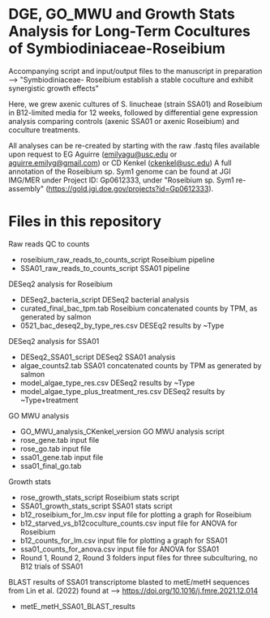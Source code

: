 # DGE, GO_MWU and Growth Stats Analysis for Long-Term Cocultures of Symbiodiniaceae-Roseibium 
Accompanying script and input/output files to the manuscript in preparation --> "Symbiodiniaceae- Roseibium establish a stable coculture and exhibit synergistic growth effects"

Here, we grew axenic cultures of S. linucheae (strain SSA01) and Roseibium in B12-limited media for 12 weeks, followed by differential gene expression analysis comparing controls (axenic SSA01 or axenic Roseibium) and coculture treatments. 

All analyses can be re-created by starting with the raw .fastq files available upon request to EG Aguirre (emilyagu@usc.edu or aguirre.emilyg@gmail.com) or CD Kenkel (ckenkel@usc.edu)
A full annotation of the Roseibium sp. Sym1 genome can be found at JGI IMG/MER under Project ID: Gp0612333, under "Roseibium sp. Sym1 re-assembly" (https://gold.jgi.doe.gov/projects?id=Gp0612333).

# Files in this repository 

Raw reads QC to counts
- roseibium_raw_reads_to_counts_script Roseibium pipeline
- SSA01_raw_reads_to_counts_script SSA01 pipeline


DESeq2 analysis for Roseibium
- DESeq2_bacteria_script  DESeq2 bacterial analysis
- curated_final_bac_tpm.tab Roseibium concatenated counts by TPM, as generated by salmon
- 0521_bac_deseq2_by_type_res.csv DESEq2 results by ~Type


DESeq2 analysis for SSA01
- DESeq2_SSA01_script  DESeq2 SSA01 analysis
- algae_counts2.tab  SSA01 concatenated counts by TPM as generated by salmon
- model_algae_type_res.csv DESeq2 results by ~Type
- model_algae_type_plus_treatment_res.csv  DESeq2 results by ~Type+treatment


GO MWU analysis
- GO_MWU_analysis_CKenkel_version  GO MWU analysis script
- rose_gene.tab  input file
- rose_go.tab  input file
- ssa01_gene.tab input file
- ssa01_final_go.tab


Growth stats
- rose_growth_stats_script Roseibium stats script
- SSA01_growth_stats_script  SSA01 stats script
- b12_roseibium_for_lm.csv input file for plotting a graph for Roseibium
- b12_starved_vs_b12coculture_counts.csv input file for ANOVA for Roseibium
- b12_counts_for_lm.csv  input file for plotting a graph for SSA01
- ssa01_counts_for_anova.csv input file for ANOVA for SSA01
- Round 1, Round 2, Round 3 folders  input files for three subculturing, no B12 trials of SSA01


BLAST results of SSA01 transcriptome blasted to metE/metH sequences from Lin et al. (2022) found at --> https://doi.org/10.1016/j.fmre.2021.12.014
- metE_metH_SSA01_BLAST_results  



